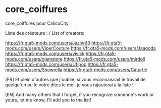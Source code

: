 # core_coiffures

core_coiffures pour CalicoCity

Liste des créateurs : / List of creators:

https://fr.gta5-mods.com/users/Jazlyn13
https://fr.gta5-mods.com/users/ViperCouture
https://fr.gta5-mods.com/users/Jaagoda
https://fr.gta5-mods.com/users/vivick
https://fr.gta5-mods.com/users/glamstore
https://fr.gta5-mods.com/users/mirdoll
https://fr.gta5-mods.com/users/Ufipoo
https://fr.gta5-mods.com/users/Snowrella
https://fr.gta5-mods.com/users/Caturtle

[FR] Et plein d'autres que j'oublie, si vous reconnaissait le travail de quelqu'un ou le votre dites le moi, je vous rajouterai à la liste !

[EN] And many others that I forget, if you recognize someone's work or yours, let me know, I'll add you to the list!
